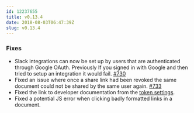 ```yaml
---
id: 12237655
title: v0.13.4
date: 2018-08-03T06:47:39Z
slug: v0.13.4
---
```

    
### Fixes

- Slack integrations can now be set up by users that are authenticated through Google OAuth. Previously If you signed in with Google and then tried to setup an integration it would fail. [#730](https://github.com/outline/outline/issues/730)
- Fixed an issue where once a share link had been revoked the same document could not be shared by the same user again. [#733](https://github.com/outline/outline/issues/733)
- Fixed the link to developer documentation from the [token settings](https://www.getoutline.com/settings/tokens).
- Fixed a potential JS error when clicking badly formatted links in a document.
      